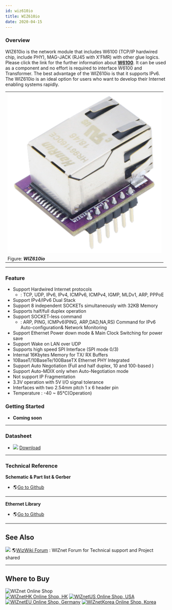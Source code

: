 ```yaml
---
id: wiz610io
title: WIZ610io
date: 2020-04-15
---
```


### Overview

WIZ610io is the network module that includes W6100 (TCP/IP hardwired chip, include PHY), MAG-JACK (RJ45 with X’FMR) with other glue logics. Please click the link for the further information about
**[W6100](/products/w5100S/start)**. It can be used as a component and no effort is required to interface W6100 and Transformer. The best advantage of the WIZ610io is that it supports IPv6. The WIZ610io is an ideal option for users who want to develop their Internet enabling systems rapidly.

|                                                   |
| ------------------------------------------------- |
| ![WIZ610io](/img/products/wiz610io/wiz610io_1.png) |
| Figure: ***WIZ610io***                            |

-----

### Feature

  - Support Hardwired Internet protocols
      - : TCP, UDP, IPv6, IPv4, ICMPv6, ICMPv4, IGMP, MLDv1, ARP, PPPoE
  - Support IPv4/IPv6 Dual Stack
  - Support 8 independent SOCKETs simultaneously with 32KB Memory
  - Supports half/full duplex operation
  - Support SOCKET-less command
      - : ARP, PING, ICMPv6(PING, ARP,DAD,NA,RS) Command for IPv6
        Auto-configuration& Network Monitoring
  - Support Ethernet Power down mode & Main Clock Switching for power
    save
  - Support Wake on LAN over UDP
  - Supports high speed SPI Interface (SPI mode 0/3)
  - Internal 16Kbytes Memory for TX/ RX Buffers
  - 10BaseT/10BaseTe/100BaseTX Ethernet PHY Integrated
  - Support Auto Negotiation (Full and half duplex, 10 and 100-based )
  - Support Auto-MDIX only when Auto-Negotiation mode
  - Not support IP Fragmentation
  - 3.3V operation with 5V I/O signal tolerance
  - Interfaces with two 2.54mm pitch 1 x 6 header pin
  - Temperature : -40 \~ 85℃(Operation)

### Getting Started

  - **Coming soon**

-----

### Datasheet

  - ![](/products/w5500/w5500_evb/icons/download.png)
    [Download](/img/products/wiz610io/wiz610io_user_manual_v1.1.pdf) 

-----

### Technical Reference

**Schematic & Part list & Gerber**

  - 🌎[Go to
    Github](https://github.com/Wiznet/Hardware-Files-of-WIZnet/tree/master/05_Network_Module)

-----

**Ethernet Library**

  - 🌎[Go to Github](https://github.com/Wiznet/ioLibrary_Driver)

-----

## See Also

![](/products/w5500/w5500_evb/icons/link.png) 🌎[WizWiki
Forum](http://www.wizwiki.net/forum) : WIZnet Forum for Technical
support and Project shared

-----

## Where to Buy

![WIZnet Online Shop](/products/w5500/buynow.png)  
[![WIZnetHK Online Shop,
HK](/products/w5500/w5500_evb/icons/dollar.png)](https://www.wiznet.hk/en/network-module/91-wiz610io.html)
[![WIZnetUS Online Shop,
USA](/products/w5500/w5500_evb/icons/dollar.png)](http://www.shopwiznet.com/)
[![WIZnetEU Online Shop,
Germany](/products/w5500/w5500_evb/icons/european-euro.png)](http://shop.wiznet.eu/)
[![WIZnetKorea Online Shop,
Korea](/products/w5500/w5500_evb/icons/won.png)](http://shop.wiznet.co.kr/)
